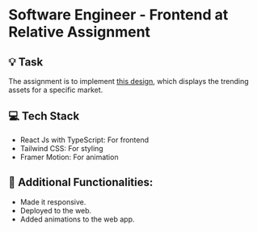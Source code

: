 # Software Engineer - Frontend at Relative Assignment

## 💡 Task

The assignment is to implement [this design](https://www.figma.com/file/6VsBmwK9hYtC6NxsFEEVtv/Trending-Assets), which displays the trending assets for a specific market.

## 💻 Tech Stack

- React Js with TypeScript: For frontend
- Tailwind CSS: For styling
- Framer Motion: For animation

## 📖 Additional Functionalities:

- Made it responsive.
- Deployed to the web.
- Added animations to the web app.